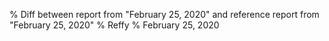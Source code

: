 % Diff between report from "February 25, 2020" and reference report from "February 25, 2020"
% Reffy
% February 25, 2020

